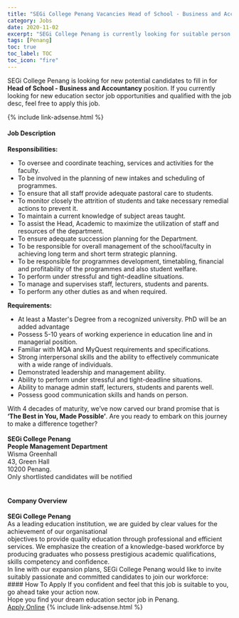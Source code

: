 ```yaml
---
title: "SEGi College Penang Vacancies Head of School - Business and Accountancy" 
category: Jobs 
date: 2020-11-02 
excerpt: "SEGi College Penang is currently looking for suitable person to fill in the Head of School - Business and Accountancy which positioned at Penang" 
tags: [Penang] 
toc: true 
toc_label: TOC 
toc_icon: "fire" 
--- 
```


<p>SEGi College Penang is looking for new potential candidates to fill in for <b>Head of School - Business and Accountancy</b> position. If you currently looking for new education sector job opportunities and qualified with the job desc, feel free to apply this job.
</p>{% include link-adsense.html %} 
 <div><div><h4>Job Description</h4></div><div><div><span><div><div><div><strong>Responsibilities:</strong></div><ul><li>To oversee and coordinate teaching, services and activities for the faculty.</li><li>To be involved in the planning of new intakes and scheduling of programmes.</li><li>To ensure that all staff provide adequate pastoral care to students.</li><li>To monitor closely the attrition of students and take necessary remedial actions to prevent it.</li><li>To maintain a current knowledge of subject areas taught.</li><li>To assist the Head, Academic to maximize the utilization of staff and resources of the department.</li><li>To ensure adequate succession planning for the Department.</li><li>To be responsible for overall management of the school/faculty in achieving long term and short term strategic planning.</li><li>To be responsible for programmes development, timetabling, financial and profitability of the programmes and also student welfare.</li><li>To perform under stressful and tight-deadline situations.</li><li>To manage and supervises staff, lecturers, students and parents.</li><li>To perform any other duties as and when required.</li></ul><div><strong>Requirements:</strong></div><ul><li>At least a Master's Degree from a recognized university. PhD will be an added advantage</li><li>Possess 5-10 years of working experience in education line and in managerial position.</li><li>Familiar with MQA and MyQuest requirements and specifications.</li><li>Strong interpersonal skills and the ability to effectively communicate with a wide range of individuals.</li><li>Demonstrated leadership and management ability.</li><li>Ability to perform under stressful and tight-deadline situations.</li><li>Ability to manage admin staff, lecturers, students and parents well.</li><li>Possess good communication skills and hands on person.</li></ul></div><div><div>With 4 decades of maturity, we&#8217;ve now carved our brand promise that is <strong>&#8216;The Best in You, Made Possible&#8217;</strong>. Are you ready to embark on this journey to make a difference together?<br>&#160;<br><strong>SEGi College Penang<br>People Management Department</strong><br>Wisma Greenhall<br>43, Green Hall<br>10200 Penang.</div><div>Only shortlisted candidates will be notified<br>&#160;</div></div></div></span></div></div></div> 
<div><div><h4>Company Overview</h4></div><div><div><span><div><div>
<div>
<strong>SEGi College Penang </strong></div>
<div>
		As a leading education institution, we are guided by clear values for the achievement of our organisational</div>
<div>
		objectives to provide quality education through professional and efficient services. We emphasize the creation of a knowledge-based workforce by producing graduates who possess prestigious academic qualifications, skills competency and confidence.</div>
<div>
		In line with our expansion plans, SEGi College Penang would like to invite suitably passionate and committed candidates to join our workforce:</div>
</div></div></span></div></div></div> 
#### How To Apply 
If you confident and feel that this job is suitable to you, go ahead take your action now. <br/> 
Hope you find your dream education sector job in Penang. <br/> 
<a href="https://www.jobstreet.com.my/en/job/head-of-school-business-and-accountancy-4414829?jobId=jobstreet-my-job-4414829&sectionRank=25&token=0~c1ef67b1-98e9-4a58-8956-7191eb4b39b4&fr=SRP%20View%20In%20New%20Ta" class="btn btn--info" target="_blank" rel="nofollow noopenner">Apply Online</a> 
{% include link-adsense.html %} 